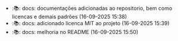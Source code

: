 - :📚: docs: documentações adicionadas ao repositorio, bem como licencas e demais padrões (16-09-2025 15:38)
- :📚: docs: adicionado licenca MIT ao projeto (16-09-2025 15:39)
- :📚: docs: melhoria no README (16-09-2025 15:50)

